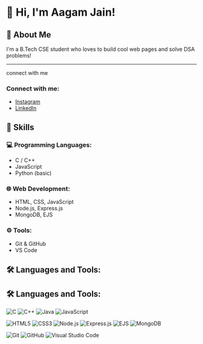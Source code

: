 # 👋 Hi, I'm Aagam Jain!

## 🚀 About Me
I'm a B.Tech CSE student who loves to build cool web pages and solve DSA problems!

---
connect with me
### Connect with me:
- [Instagram](https://instagram.com/aagamjain_64)
- [LinkedIn](https://linkedin.com/in/Aagam-jain)


## 🧠 Skills

### 💻 Programming Languages:
- C / C++
- JavaScript
- Python (basic)

### 🌐 Web Development:
- HTML, CSS, JavaScript
- Node.js, Express.js
- MongoDB, EJS

### ⚙️ Tools:
- Git & GitHub
- VS Code

## 🛠️ Languages and Tools:
## 🛠️ Languages and Tools:

<!-- Programming Languages -->
![C](https://img.shields.io/badge/C-00599C?style=for-the-badge&logo=c&logoColor=white)
![C++](https://img.shields.io/badge/C++-00599C?style=for-the-badge&logo=cplusplus&logoColor=white)
![Java](https://img.shields.io/badge/Java-ED8B00?style=for-the-badge&logo=openjdk&logoColor=white)
![JavaScript](https://img.shields.io/badge/JavaScript-F7DF1E?style=for-the-badge&logo=javascript&logoColor=black)

<!-- Web Technologies -->
![HTML5](https://img.shields.io/badge/HTML5-E34F26?style=for-the-badge&logo=html5&logoColor=white)
![CSS3](https://img.shields.io/badge/CSS3-1572B6?style=for-the-badge&logo=css3&logoColor=white)
![Node.js](https://img.shields.io/badge/Node.js-339933?style=for-the-badge&logo=nodedotjs&logoColor=white)
![Express.js](https://img.shields.io/badge/Express.js-000000?style=for-the-badge&logo=express&logoColor=white)
![EJS](https://img.shields.io/badge/EJS-FFDC00?style=for-the-badge&logoColor=black)
![MongoDB](https://img.shields.io/badge/MongoDB-4EA94B?style=for-the-badge&logo=mongodb&logoColor=white)

<!-- Tools -->
![Git](https://img.shields.io/badge/Git-F05032?style=for-the-badge&logo=git&logoColor=white)
![GitHub](https://img.shields.io/badge/GitHub-181717?style=for-the-badge&logo=github&logoColor=white)
![Visual Studio Code](https://img.shields.io/badge/VS%20Code-007ACC?style=for-the-badge&logo=visualstudiocode&logoColor=white)

